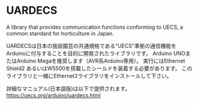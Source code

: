 # UARDECS
A library that provides communication functions conforming to UECS, a common standard for horticulture in Japan.

UARDECSは日本の施設園芸の共通規格である"UECS"準拠の通信機能をArduinoに付与することを目的に開発されたライブラリです。
Arduino UNOまたはArduino Megaを推奨します（AVR系Arduino専用）。
実行にはEthernet Shield2 あるいはW5500を搭載したシールドを装着する必要があります。
このライブラリと一緒にEthernet2ライブラリをインストールして下さい。

詳細なマニュアル(日本語版)は以下で提供されます。
https://uecs.org/arduino/uardecs.html
